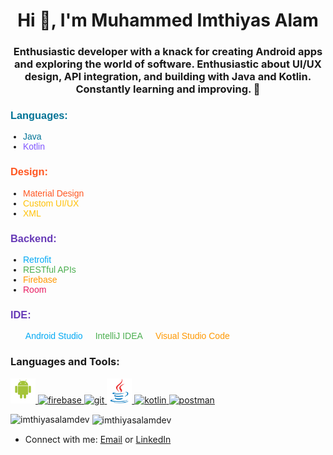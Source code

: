 <h1 align="center">Hi 👋, I'm Muhammed Imthiyas Alam</h1>
<h3 align="center">Enthusiastic developer with a knack for creating Android apps and exploring the world of software. Enthusiastic about UI/UX design, API integration, and building with Java and Kotlin. Constantly learning and improving. 🚀</h3>

<div style="font-family: Arial, sans-serif;">
    <h3 style="color: #007396;">Languages:</h3>
    <ul style="list-style-type: disc; padding-left: 20px;">
        <li><span style="color: #007396;">Java</span></li>
        <li><span style="color: #7F55FF;">Kotlin</span></li>
    </ul>
    <h3 style="color: #FF5722;">Design:</h3>
    <ul style="list-style-type: disc; padding-left: 20px;">
        <li><span style="color: #FF5722;">Material Design</span></li>
        <li><span style="color: #FFC107;">Custom UI/UX</span></li>
      <li><span style="color: #FFC107;">XML</span></li>
    </ul>
    <h3 style="color: #673AB7;">Backend:</h3>
    <ul style="list-style-type: disc; padding-left: 20px;">
        <li><span style="color: #03A9F4;">Retrofit</span></li>
        <li><span style="color: #4CAF50;">RESTful APIs</span></li>
        <li><span style="color: #FF9800;">Firebase</span></li>
        <li><span style="color: #E91E63;">Room</span></li>
    </ul>
<div style="font-family: Arial, sans-serif;">
    <h3 style="color: #673AB7;">IDE:</h3>
    <ul style="list-style-type: none; display: flex; align-items: center;">
        <li style="margin-right: 20px;"><span style="color: #03A9F4;">Android Studio</span></li>
        <li style="margin-right: 20px;"><span style="color: #4CAF50;">IntelliJ IDEA</span></li>
        <li><span style="color: #FF9800;">Visual Studio Code</span></li>
    </ul>
</div>






</div>



<p align="left">
</p>
<h3 align="left">Languages and Tools:</h3>
<p align="left"> <a href="https://developer.android.com" target="_blank" rel="noreferrer"> <img src="https://raw.githubusercontent.com/devicons/devicon/master/icons/android/android-original-wordmark.svg" alt="android" width="40" height="40"/> </a> <a href="https://firebase.google.com/" target="_blank" rel="noreferrer"> <img src="https://www.vectorlogo.zone/logos/firebase/firebase-icon.svg" alt="firebase" width="40" height="40"/> </a> <a href="https://git-scm.com/" target="_blank" rel="noreferrer"> <img src="https://www.vectorlogo.zone/logos/git-scm/git-scm-icon.svg" alt="git" width="40" height="40"/> </a> <a href="https://www.java.com" target="_blank" rel="noreferrer"> <img src="https://raw.githubusercontent.com/devicons/devicon/master/icons/java/java-original.svg" alt="java" width="40" height="40"/> </a> <a href="https://kotlinlang.org" target="_blank" rel="noreferrer"> <img src="https://www.vectorlogo.zone/logos/kotlinlang/kotlinlang-icon.svg" alt="kotlin" width="40" height="40"/> </a> <a href="https://postman.com" target="_blank" rel="noreferrer"> <img src="https://www.vectorlogo.zone/logos/getpostman/getpostman-icon.svg" alt="postman" width="40" height="40"/> </a> </p>

<p><img align="left" src="https://github-readme-stats.vercel.app/api/top-langs?username=imthiyasalamdev&show_icons=true&locale=en&layout=compact" alt="imthiyasalamdev" /></p>

<p>&nbsp;<img align="center" src="https://github-readme-stats.vercel.app/api?username=imthiyasalamdev&show_icons=true&locale=en" alt="imthiyasalamdev" /></p>


- Connect with me: [Email](mailto:your.developerimthiyas.com) or [LinkedIn](https://www.linkedin.com/in/muhammed-imthiyas-alam-71a28526a/)



<!---
imthiyasalamdev/imthiyasalamdev is a ✨ special ✨ repository because its `README.md` (this file) appears on your GitHub profile.
You can click the Preview link to take a look at your changes.
--->
